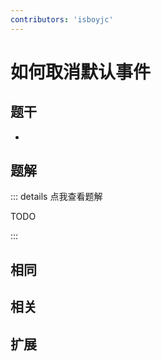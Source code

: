 ```yaml
---
contributors: 'isboyjc'
---
```


# 如何取消默认事件

## 题干

- 



## 题解

::: details 点我查看题解

  TODO

:::



## 相同


## 相关


## 扩展

